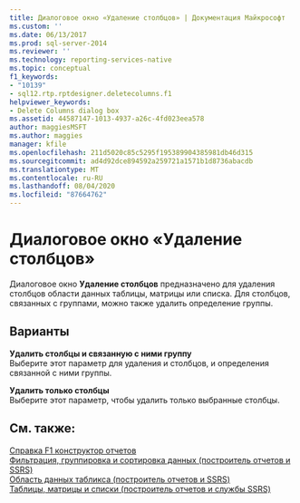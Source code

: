 ```yaml
---
title: Диалоговое окно «Удаление столбцов» | Документация Майкрософт
ms.custom: ''
ms.date: 06/13/2017
ms.prod: sql-server-2014
ms.reviewer: ''
ms.technology: reporting-services-native
ms.topic: conceptual
f1_keywords:
- "10139"
- sql12.rtp.rptdesigner.deletecolumns.f1
helpviewer_keywords:
- Delete Columns dialog box
ms.assetid: 44587147-1013-4937-a26c-4fd023eea578
author: maggiesMSFT
ms.author: maggies
manager: kfile
ms.openlocfilehash: 211d5020c85c5295f195389904385981db46d315
ms.sourcegitcommit: ad4d92dce894592a259721a1571b1d8736abacdb
ms.translationtype: MT
ms.contentlocale: ru-RU
ms.lasthandoff: 08/04/2020
ms.locfileid: "87664762"
---
```

# <a name="delete-columns-dialog-box"></a>Диалоговое окно «Удаление столбцов»
  Диалоговое окно **Удаление столбцов** предназначено для удаления столбцов области данных таблицы, матрицы или списка. Для столбцов, связанных с группами, можно также удалить определение группы.  
  
## <a name="options"></a>Варианты  
 **Удалить столбцы и связанную с ними группу**  
 Выберите этот параметр для удаления и столбцов, и определения связанной с ними группы.  
  
 **Удалить только столбцы**  
 Выберите этот параметр, чтобы удалить только выбранные столбцы.  
  
## <a name="see-also"></a>См. также:  
 [Справка F1 конструктор отчетов](tools/report-designer-f1-help.md)   
 [Фильтрация, группировка и сортировка данных &#40;построитель отчетов и SSRS&#41;](report-design/filter-group-and-sort-data-report-builder-and-ssrs.md)   
 [Область данных табликса &#40;построитель отчетов и SSRS&#41;](../../2014/reporting-services/tablix-data-region-report-builder-and-ssrs.md)   
 [Таблицы, матрицы и списки (построитель отчетов и службы SSRS)](report-design/create-invoices-and-forms-with-lists-report-builder-and-ssrs.md)  
  
  
